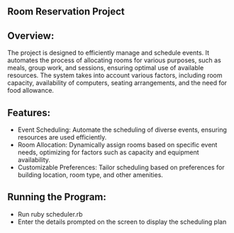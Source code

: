 ## Room Reservation Project

## Overview: 
The project is designed to efficiently manage and schedule events. It automates the process of allocating rooms for various purposes, such as meals, group work, and sessions, ensuring optimal use of available resources. The system takes into account various factors, including room capacity, availability of computers, seating arrangements, and the need for food allowance.

## Features:
- Event Scheduling: Automate the scheduling of diverse events, ensuring resources are used efficiently.
- Room Allocation: Dynamically assign rooms based on specific event needs, optimizing for factors such as capacity and equipment availability.
- Customizable Preferences: Tailor scheduling based on preferences for building location, room type, and other amenities.


## Running the Program: 
- Run ruby scheduler.rb 
- Enter the details prompted on the screen to display the scheduling plan 
